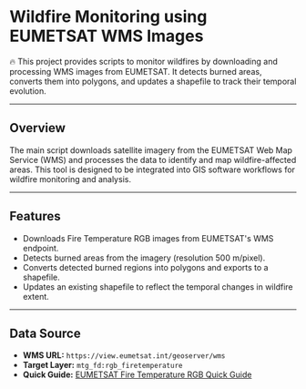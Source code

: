 # Wildfire Monitoring using EUMETSAT WMS Images

🔥 This project provides scripts to monitor wildfires by downloading and processing WMS images from EUMETSAT. It detects burned areas, converts them into polygons, and updates a shapefile to track their temporal evolution.

---

## Overview

The main script downloads satellite imagery from the EUMETSAT Web Map Service (WMS) and processes the data to identify and map wildfire-affected areas. This tool is designed to be integrated into GIS software workflows for wildfire monitoring and analysis.

---

## Features

- Downloads Fire Temperature RGB images from EUMETSAT's WMS endpoint.
- Detects burned areas from the imagery (resolution 500 m/pixel).
- Converts detected burned regions into polygons and exports to a shapefile.
- Updates an existing shapefile to reflect the temporal changes in wildfire extent.

---

## Data Source

- **WMS URL:** `https://view.eumetsat.int/geoserver/wms`
- **Target Layer:** `mtg_fd:rgb_firetemperature`
- **Quick Guide:** [EUMETSAT Fire Temperature RGB Quick Guide](https://user.eumetsat.int/resources/user-guides/fire-temperature-rgb-quick-guide)


